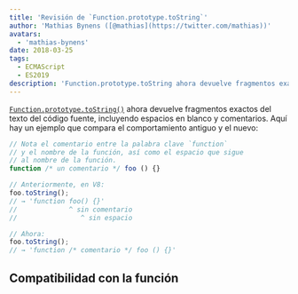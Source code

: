 ```yaml
---
title: 'Revisión de `Function.prototype.toString`'
author: 'Mathias Bynens ([@mathias](https://twitter.com/mathias))'
avatars:
  - 'mathias-bynens'
date: 2018-03-25
tags:
  - ECMAScript
  - ES2019
description: 'Function.prototype.toString ahora devuelve fragmentos exactos del texto del código fuente, incluyendo espacios en blanco y comentarios.'
---
```

[`Function.prototype.toString()`](https://tc39.es/Function-prototype-toString-revision/) ahora devuelve fragmentos exactos del texto del código fuente, incluyendo espacios en blanco y comentarios. Aquí hay un ejemplo que compara el comportamiento antiguo y el nuevo:

<!--truncate-->
```js
// Nota el comentario entre la palabra clave `function`
// y el nombre de la función, así como el espacio que sigue
// al nombre de la función.
function /* un comentario */ foo () {}

// Anteriormente, en V8:
foo.toString();
// → 'function foo() {}'
//             ^ sin comentario
//                ^ sin espacio

// Ahora:
foo.toString();
// → 'function /* comentario */ foo () {}'
```

## Compatibilidad con la función

<feature-support chrome="66 /blog/v8-release-66#function-tostring"
                 firefox="yes"
                 safari="no"
                 nodejs="8"
                 babel="no"></feature-support>
